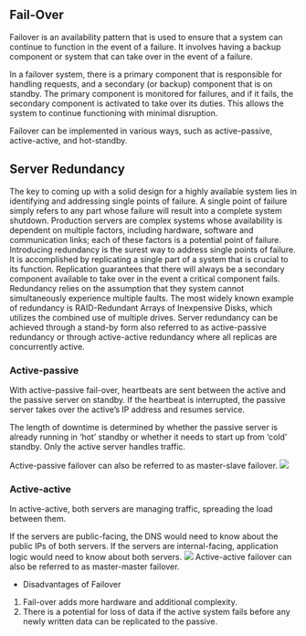 ## Fail-Over
Failover is an availability pattern that is used to ensure that a system can continue to function in the event of a failure. It involves having a backup component or system that can take over in the event of a failure.

In a failover system, there is a primary component that is responsible for handling requests, and a secondary (or backup) component that is on standby. The primary component is monitored for failures, and if it fails, the secondary component is activated to take over its duties. This allows the system to continue functioning with minimal disruption.

Failover can be implemented in various ways, such as active-passive, active-active, and hot-standby.

## Server Redundancy
The key to coming up with a solid design for a highly available system lies in identifying and addressing single points of failure. A single point of failure simply refers to any part whose failure will result into a complete system shutdown. Production servers are complex systems whose availability is dependent on multiple factors, including hardware, software and communication links; each of these factors is a potential point of failure. Introducing redundancy is the surest way to address single points of failure. It is accomplished by replicating a single part of a system that is crucial to its function. Replication guarantees that there will always be a secondary component available to take over in the event a critical component fails. Redundancy relies on the assumption that they system cannot simultaneously experience multiple faults.
The most widely known example of redundancy is RAID-Redundant Arrays of Inexpensive Disks, which utilizes the combined use of multiple drives. Server redundancy can be achieved through a stand-by form also referred to as active-passive redundancy or through active-active redundancy where all replicas are concurrently active.


### Active-passive
With active-passive fail-over, heartbeats are sent between the active and the passive server on standby. If the heartbeat is interrupted, the passive server takes over the active’s IP address and resumes service.

The length of downtime is determined by whether the passive server is already running in ‘hot’ standby or whether it needs to start up from ‘cold’ standby. Only the active server handles traffic.

Active-passive failover can also be referred to as master-slave failover.
![](https://cdnblog.filecloud.com/blog/wp-content/uploads/2015/12/active_passive_high_availability_cluster1.png)
### Active-active
In active-active, both servers are managing traffic, spreading the load between them.

If the servers are public-facing, the DNS would need to know about the public IPs of both servers. If the servers are internal-facing, application logic would need to know about both servers.
![](https://cdnblog.filecloud.com/blog/wp-content/uploads/2015/12/active_active_high_availability_cluster_load_balancer1.png)
Active-active failover can also be referred to as master-master failover.

- Disadvantages of Failover
1. Fail-over adds more hardware and additional complexity.
2. There is a potential for loss of data if the active system fails before any newly written data can be replicated to the passive.